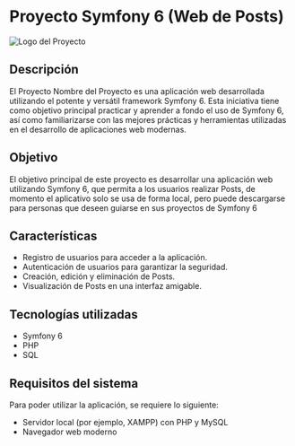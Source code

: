 # Proyecto Symfony 6 (Web de Posts)

![Logo del Proyecto](https://symfony.com/images/opengraph/symfony.png)
## Descripción

El Proyecto Nombre del Proyecto es una aplicación web desarrollada utilizando el potente y versátil framework Symfony 6. Esta iniciativa tiene como objetivo principal practicar y aprender a fondo el uso de Symfony 6, así como familiarizarse con las mejores prácticas y herramientas utilizadas en el desarrollo de aplicaciones web modernas.

## Objetivo

El objetivo principal de este proyecto es desarrollar una aplicación web utilizando Symfony 6, que permita a los usuarios realizar Posts, de momento el aplicativo solo se usa de forma local, pero puede descargarse para personas que deseen guiarse en sus proyectos de Symfony 6

## Características

- Registro de usuarios para acceder a la aplicación.
- Autenticación de usuarios para garantizar la seguridad.
- Creación, edición y eliminación de Posts.
- Visualización de Posts en una interfaz amigable.

## Tecnologías utilizadas

- Symfony 6
- PHP
- SQL

## Requisitos del sistema

Para poder utilizar la aplicación, se requiere lo siguiente:

- Servidor local (por ejemplo, XAMPP) con PHP y MySQL
- Navegador web moderno
